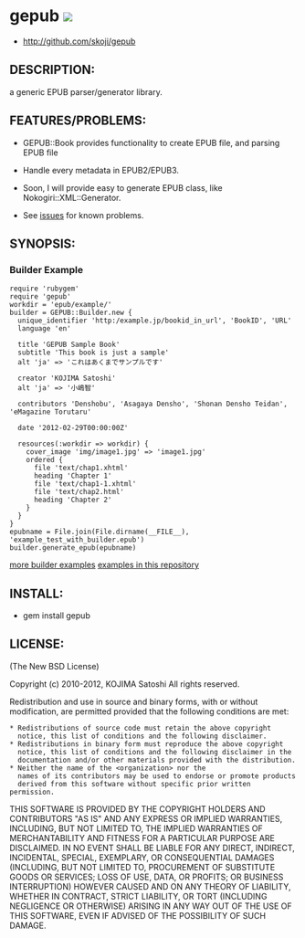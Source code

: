 # gepub [<img src="https://secure.travis-ci.org/skoji/gepub.png" />](http://travis-ci.org/skoji/gepub)

* http://github.com/skoji/gepub

## DESCRIPTION:

a generic EPUB parser/generator library.

## FEATURES/PROBLEMS:

* GEPUB::Book provides functionality to create EPUB file, and parsing EPUB file
* Handle every metadata in EPUB2/EPUB3.
* Soon, I will provide easy to generate EPUB class, like Nokogiri::XML::Generator.

* See [issues](https://github.com/skoji/gepub/issues/) for known problems.

## SYNOPSIS:

### Builder Example

    require 'rubygem'
    require 'gepub'
    workdir = 'epub/example/'
    builder = GEPUB::Builder.new {
      unique_identifier 'http:/example.jp/bookid_in_url', 'BookID', 'URL'
      language 'en'

      title 'GEPUB Sample Book'
      subtitle 'This book is just a sample'
      alt 'ja' => 'これはあくまでサンプルです'

      creator 'KOJIMA Satoshi'
      alt 'ja' => '小嶋智'

      contributors 'Denshobu', 'Asagaya Densho', 'Shonan Densho Teidan', 'eMagazine Torutaru'

      date '2012-02-29T00:00:00Z'

      resources(:workdir => workdir) {
        cover_image 'img/image1.jpg' => 'image1.jpg'
        ordered {
          file 'text/chap1.xhtml'
          heading 'Chapter 1'
          file 'text/chap1-1.xhtml'
          file 'text/chap2.html'
          heading 'Chapter 2'
        }
      }
    }
    epubname = File.join(File.dirname(__FILE__), 'example_test_with_builder.epub')
    builder.generate_epub(epubname)

 [more builder examples](https://gist.github.com/1878995)
 [examples in this repository](https://github.com/skoji/gepub/tree/master/examples/) 

## INSTALL:

* gem install gepub

## LICENSE:

(The New BSD License)

Copyright (c) 2010-2012, KOJIMA Satoshi
All rights reserved.

Redistribution and use in source and binary forms, with or without
modification, are permitted provided that the following conditions are met:

    * Redistributions of source code must retain the above copyright
      notice, this list of conditions and the following disclaimer.
    * Redistributions in binary form must reproduce the above copyright
      notice, this list of conditions and the following disclaimer in the
      documentation and/or other materials provided with the distribution.
    * Neither the name of the <organization> nor the
      names of its contributors may be used to endorse or promote products
      derived from this software without specific prior written permission.

THIS SOFTWARE IS PROVIDED BY THE COPYRIGHT HOLDERS AND CONTRIBUTORS "AS IS" AND
ANY EXPRESS OR IMPLIED WARRANTIES, INCLUDING, BUT NOT LIMITED TO, THE IMPLIED
WARRANTIES OF MERCHANTABILITY AND FITNESS FOR A PARTICULAR PURPOSE ARE
DISCLAIMED. IN NO EVENT SHALL <COPYRIGHT HOLDER> BE LIABLE FOR ANY
DIRECT, INDIRECT, INCIDENTAL, SPECIAL, EXEMPLARY, OR CONSEQUENTIAL DAMAGES
(INCLUDING, BUT NOT LIMITED TO, PROCUREMENT OF SUBSTITUTE GOODS OR SERVICES;
LOSS OF USE, DATA, OR PROFITS; OR BUSINESS INTERRUPTION) HOWEVER CAUSED AND
ON ANY THEORY OF LIABILITY, WHETHER IN CONTRACT, STRICT LIABILITY, OR TORT
(INCLUDING NEGLIGENCE OR OTHERWISE) ARISING IN ANY WAY OUT OF THE USE OF THIS
SOFTWARE, EVEN IF ADVISED OF THE POSSIBILITY OF SUCH DAMAGE.

